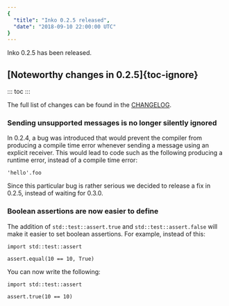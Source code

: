 ```yaml
---
{
  "title": "Inko 0.2.5 released",
  "date": "2018-09-10 22:00:00 UTC"
}
---
```

<!-- vale off -->

Inko 0.2.5 has been released.

## [Noteworthy changes in 0.2.5]{toc-ignore}

::: toc
:::

The full list of changes can be found in the [CHANGELOG][changelog].

### Sending unsupported messages is no longer silently ignored

In 0.2.4, a bug was introduced that would prevent the compiler from producing a
compile time error whenever sending a message using an explicit receiver. This
would lead to code such as the following producing a runtime error, instead of a
compile time error:

```inko
'hello'.foo
```

Since this particular bug is rather serious we decided to release a fix in
0.2.5, instead of waiting for 0.3.0.

### Boolean assertions are now easier to define

The addition of `std::test::assert.true` and `std::test::assert.false` will make
it easier to set boolean assertions. For example, instead of this:

```inko
import std::test::assert

assert.equal(10 == 10, True)
```

You can now write the following:

```inko
import std::test::assert

assert.true(10 == 10)
```

[changelog]: https://github.com/inko-lang/inko/blob/v0.2.5/CHANGELOG.md#025---september-11-2018
